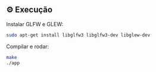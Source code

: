 ## ⚙ Execução

Instalar GLFW e GLEW:

```bash
sudo apt-get install libglfw3 libglfw3-dev libglew-dev
```

Compilar e rodar:

```bash
make
./app
```
